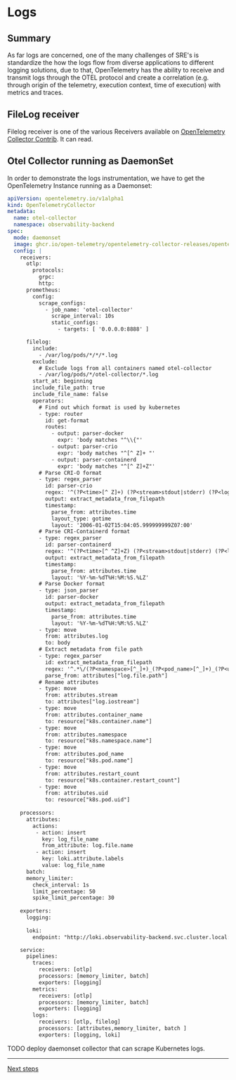 # Logs

## Summary

As far logs are concerned, one of the many challenges of SRE's is standardize the how the logs flow from diverse applications to different logging solutions, due to that, OpenTelemetry has the ability to receive and transmit logs through the OTEL protocol and create a correlation (e.g. through origin of the telemetry, execution context, time of execution) with metrics and traces.

## FileLog receiver
Filelog receiver is one of the various Receivers available on [OpenTelemetry Collector Contrib](https://github.com/open-telemetry/opentelemetry-collector-contrib). It can read.

## Otel Collector running as DaemonSet

In order to demonstrate the logs instrumentation, we have to get the OpenTelemetry Instance running as a Daemonset:

````yaml
apiVersion: opentelemetry.io/v1alpha1
kind: OpenTelemetryCollector
metadata:
  name: otel-collector
  namespace: observability-backend
spec:
  mode: daemonset
  image: ghcr.io/open-telemetry/opentelemetry-collector-releases/opentelemetry-collector-contrib:0.74.0
  config: |
    receivers:
      otlp:
        protocols:
          grpc:
          http:
      prometheus:
        config:
          scrape_configs:
            - job_name: 'otel-collector'
              scrape_interval: 10s
              static_configs:
                - targets: [ '0.0.0.0:8888' ]

      filelog:
        include:
          - /var/log/pods/*/*/*.log
        exclude:
          # Exclude logs from all containers named otel-collector
          - /var/log/pods/*/otel-collector/*.log
        start_at: beginning
        include_file_path: true
        include_file_name: false
        operators:
          # Find out which format is used by kubernetes
          - type: router
            id: get-format
            routes:
              - output: parser-docker
                expr: 'body matches "^\\{"'
              - output: parser-crio
                expr: 'body matches "^[^ Z]+ "'
              - output: parser-containerd
                expr: 'body matches "^[^ Z]+Z"'
          # Parse CRI-O format
          - type: regex_parser
            id: parser-crio
            regex: '^(?P<time>[^ Z]+) (?P<stream>stdout|stderr) (?P<logtag>[^ ]*) ?(?P<log>.*)$'
            output: extract_metadata_from_filepath
            timestamp:
              parse_from: attributes.time
              layout_type: gotime
              layout: '2006-01-02T15:04:05.999999999Z07:00'
          # Parse CRI-Containerd format
          - type: regex_parser
            id: parser-containerd
            regex: '^(?P<time>[^ ^Z]+Z) (?P<stream>stdout|stderr) (?P<logtag>[^ ]*) ?(?P<log>.*)$'
            output: extract_metadata_from_filepath
            timestamp:
              parse_from: attributes.time
              layout: '%Y-%m-%dT%H:%M:%S.%LZ'
          # Parse Docker format
          - type: json_parser
            id: parser-docker
            output: extract_metadata_from_filepath
            timestamp:
              parse_from: attributes.time
              layout: '%Y-%m-%dT%H:%M:%S.%LZ'
          - type: move
            from: attributes.log
            to: body
          # Extract metadata from file path
          - type: regex_parser
            id: extract_metadata_from_filepath
            regex: '^.*\/(?P<namespace>[^_]+)_(?P<pod_name>[^_]+)_(?P<uid>[a-f0-9\-]{36})\/(?P<container_name>[^\._]+)\/(?P<restart_count>\d+)\.log$'
            parse_from: attributes["log.file.path"]
          # Rename attributes
          - type: move
            from: attributes.stream
            to: attributes["log.iostream"]
          - type: move
            from: attributes.container_name
            to: resource["k8s.container.name"]
          - type: move
            from: attributes.namespace
            to: resource["k8s.namespace.name"]
          - type: move
            from: attributes.pod_name
            to: resource["k8s.pod.name"]
          - type: move
            from: attributes.restart_count
            to: resource["k8s.container.restart_count"]
          - type: move
            from: attributes.uid
            to: resource["k8s.pod.uid"]
    
    processors:
      attributes:
        actions:
         - action: insert
           key: log_file_name
           from_attribute: log.file.name
         - action: insert
           key: loki.attribute.labels
           value: log_file_name
      batch:
      memory_limiter:
        check_interval: 1s
        limit_percentage: 50
        spike_limit_percentage: 30
    
    exporters:
      logging:
      
      loki:
        endpoint: "http://loki.observability-backend.svc.cluster.local:3100/loki/api/v1/push"

    service: 
      pipelines:
        traces:
          receivers: [otlp]
          processors: [memory_limiter, batch]
          exporters: [logging]
        metrics:
          receivers: [otlp]
          processors: [memory_limiter, batch]
          exporters: [logging]
        logs:
          receivers: [otlp, filelog]
          processors: [attributes,memory_limiter, batch ]
          exporters: [logging, loki]

````


TODO deploy daemonset collector that can scrape Kubernetes logs.

---
[Next steps](./06-roadmap.md)
